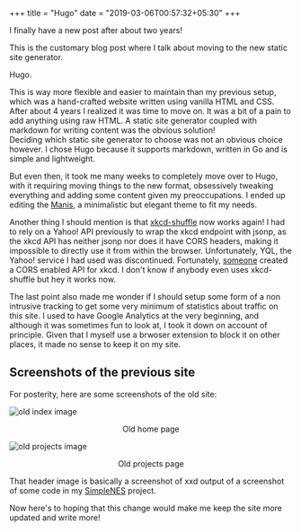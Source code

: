 +++
title = "Hugo"
date = "2019-03-06T00:57:32+05:30"
+++

I finally have a new post after about two years!  

This is the customary blog post where I talk about moving to the new static site generator.

Hugo.

This is way more flexible and easier to maintain than my previous setup, which was a hand-crafted website written
using vanilla HTML and CSS. After about 4 years I realized it was time to move on. It was a bit of a pain to add anything using raw HTML. A static site generator coupled with markdown for writing content was the obvious solution!  
Deciding which static site generator to choose was not an obvious choice however. I chose Hugo because it supports markdown, written in Go and is simple and lightweight.

But even then, it took me many weeks to completely move over to Hugo, with it requiring moving things to the new format,
obsessively tweaking everything and adding some content given my preoccupations.
I ended up editing the [Manis](https://github.com/yursan9/manis-hugo-theme), a minimalistic but elegant theme to fit my needs.

Another thing I should mention is that [xkcd-shuffle](/projects/xkcd-shuffle) now works again!  I had to rely on a Yahoo! API previously to wrap the xkcd endpoint with jsonp, as the xkcd API has neither jsonp nor does it have CORS headers, making it impossible to directly use it from within the browser. Unfortunately, YQL, the Yahoo! service I had used was discontinued. Fortunately, [someone](https://github.com/mrmartineau/xkcd-api) created a CORS enabled API for xkcd.
I don't know if anybody even uses xkcd-shuffle but hey it works now.

The last point also made me wonder if I should setup some form of a non intrusive tracking to get some very minimum of statistics about traffic on this site. I used to have Google Analytics at the very beginning, and although it was sometimes fun to look at, I took it down on account of principle. Given that I myself use a brwoser extension to block it on other places, it made no sense to keep it on my site.

Screenshots of the previous site
------------------------------
For posterity, here are some screenshots of the old site:

![old index image](/hugo/old-index.png)
<p style="text-align:center">Old home page</p>

![old projects image](/hugo/old-projects.png)
<p style="text-align:center">Old projects page</p>

That header image is basically a screenshot of xxd output of a screenshot of some code in my [SimpleNES](/projects/simplenes) project.

Now here's to hoping that this change would make me keep the site more updated and write more!

